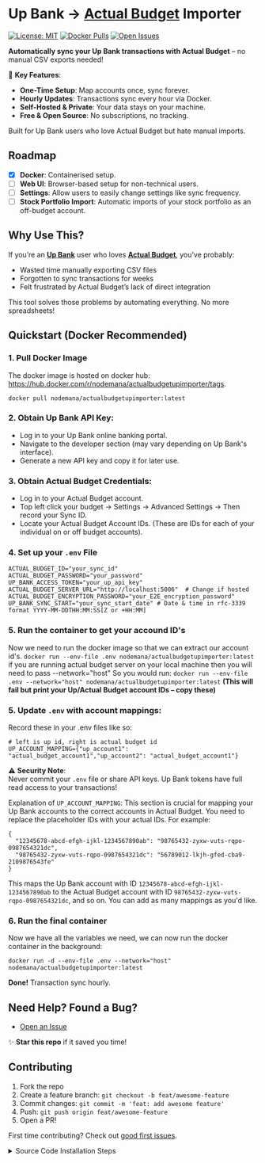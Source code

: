 # Up Bank → [Actual Budget](https://github.com/actualbudget/actual-server) Importer

[![License: MIT](https://img.shields.io/badge/License-MIT-blue.svg)](LICENSE)
[![Docker Pulls](https://img.shields.io/docker/pulls/nodemana/actualbudgetupimporter)](https://hub.docker.com/r/nodemana/actualbudgetupimporter)
[![Open Issues](https://img.shields.io/github/issues/Nodemana/ActualBudget-UpBank-TransactionImporter)](https://github.com/Nodemana/ActualBudget-UpBank-TransactionImporter/issues)

**Automatically sync your Up Bank transactions with Actual Budget** – no manual CSV exports needed!  

🚀 **Key Features**:
- **One-Time Setup**: Map accounts once, sync forever.
- **Hourly Updates**: Transactions sync every hour via Docker.
- **Self-Hosted & Private**: Your data stays on your machine.
- **Free & Open Source**: No subscriptions, no tracking.

Built for Up Bank users who love Actual Budget but hate manual imports.

## Roadmap

- [x] **Docker**: Containerised setup.
- [ ] **Web UI**: Browser-based setup for non-technical users.
- [ ] **Settings**: Allow users to easily change settings like sync frequency.
- [ ] **Stock Portfolio Import**: Automatic imports of your stock portfolio as an off-budget account.

## Why Use This?

If you’re an **[Up Bank](https://up.com.au/)** user who loves **[Actual Budget](https://github.com/actualbudget/actual-server)**, you’ve probably:
- Wasted time manually exporting CSV files
- Forgotten to sync transactions for weeks
- Felt frustrated by Actual Budget’s lack of direct integration

This tool solves those problems by automating everything. No more spreadsheets!

## Quickstart (Docker Recommended)

### 1. Pull Docker Image
The docker image is hosted on docker hub: https://hub.docker.com/r/nodemana/actualbudgetupimporter/tags.

`docker pull nodemana/actualbudgetupimporter:latest`

### 2. Obtain Up Bank API Key:
- Log in to your Up Bank online banking portal.
- Navigate to the developer section (may vary depending on Up Bank's interface).
- Generate a new API key and copy it for later use.

### 3. Obtain Actual Budget Credentials:
- Log in to your Actual Budget account.
- Top left click your budget -> Settings -> Advanced Settings -> Then record your Sync ID.
- Locate your Actual Budget Account IDs. (These are IDs for each of your individual on or off budget accounts).

### 4. Set up your `.env` File
```# .env
ACTUAL_BUDGET_ID="your_sync_id"
ACTUAL_BUDGET_PASSWORD="your_password"
UP_BANK_ACCESS_TOKEN="your_up_api_key"
ACTUAL_BUDGET_SERVER_URL="http://localhost:5006"  # Change if hosted
ACTUAL_BUDGET_ENCRYPTION_PASSWORD="your_E2E_encryption_password"
UP_BANK_SYNC_START="your_sync_start_date" # Date & time in rfc-3339 format YYYY-MM-DDTHH:MM:SS[Z or +HH:MM]
```

### 5. Run the container to get your accound ID's
Now we need to run the docker image so that we can extract our account id's.
`docker run --env-file .env nodemana/actualbudgetupimporter:latest`
if you are running actual budget server on your local machine then you will need to pass --network="host"
So you would run:
`docker run --env-file .env --network="host" nodemana/actualbudgetupimporter:latest`
**(This will fail but print your Up/Actual Budget account IDs – copy these)**

### 5. Update `.env` with account mappings:
Record these in your .env files like so:
```
# left is up id, right is actual budget id
UP_ACCOUNT_MAPPING={"up_account1": "actual_budget_account1","up_account2": "actual_budget_account1"}
```
⚠️ **Security Note**:  
Never commit your `.env` file or share API keys. Up Bank tokens have full read access to your transactions!

Explanation of `UP_ACCOUNT_MAPPING`: This section is crucial for mapping your Up Bank accounts to the correct accounts in Actual Budget. You need to replace the placeholder IDs with your actual IDs. For example:
```
{
  "12345678-abcd-efgh-ijkl-1234567890ab": "98765432-zyxw-vuts-rqpo-0987654321dc",
  "98765432-zyxw-vuts-rqpo-0987654321dc": "56789012-lkjh-gfed-cba9-2109876543fe"
}
```

This maps the Up Bank account with ID `12345678-abcd-efgh-ijkl-1234567890ab` to the Actual Budget account with ID `98765432-zyxw-vuts-rqpo-0987654321dc`, and so on. You can add as many mappings as you'd like.

### 6. Run the final container
Now we have all the variables we need, we can now run the docker container in the background:

`docker run -d --env-file .env --network="host" nodemana/actualbudgetupimporter:latest`

**Done!** Transaction sync hourly. 

## Need Help? Found a Bug?

- [Open an Issue](https://github.com/Nodemana/ActualBudget-UpBank-TransactionImporter/issues)

✨ **Star this repo** if it saved you time!

## Contributing

1. Fork the repo
2. Create a feature branch: `git checkout -b feat/awesome-feature`
3. Commit changes: `git commit -m 'feat: add awesome feature'`
4. Push: `git push origin feat/awesome-feature`
5. Open a PR!

First time contributing? Check out [good first issues](https://github.com/Nodemana/ActualBudget-UpBank-TransactionImporter/issues?q=is%3Aopen+is%3Aissue+label%3A%22good+first+issue%22).

<details>
<summary>Source Code Installation Steps</summary>

#### 1. Clone the Repository:
- Open a terminal window (Command Prompt on Windows, Terminal on Mac/Linux). You can use a free online terminal emulator if you don't have one installed.
- Navigate to the directory where you want to download the project files. Then, run the following command to clone the repository:

```git clone https://github.com/YOUR_USERNAME/ActualBudget-UpBank-TransactionImporter.git```

- Replace YOUR_USERNAME with your GitHub username.

#### 2. Install nvm:
  - Open a terminal window.
  - Run the following command to download and install the nvm script: **NOTE You will need a WSL terminal if on Windows.**

    `curl -o- https://raw.githubusercontent.com/nvm-sh/nvm/v0.39.3/install.sh | bash`

    Note: Replace v0.39.3 with the latest nvm version number if you prefer. Check the official nvm GitHub repository for the latest version: https://github.com/nvm-sh/nvm
  - Close and reopen your terminal window for the changes to take effect. 

#### 3. Verify nvm installation:
- Run the following command to check if nvm is installed correctly:
    `nvm -v`
This should print the installed nvm version.

#### 4. Install Node.js version 18.14.1:
- Use the following command to install Node.js version 18.14.1:
  `nvm install 18.14.1`

#### 5. Verify Node.js installation:
- Run the following commands to verify the installed Node.js version and npm version:
```
node -v
npm -v
```
These should print v18.14.1 for Node.js and the corresponding npm version.

#### 6. Install Project Dependencies:
Navigate to the cloned repository directory using the cd command in your terminal. Then, run the following command to install the project's dependencies:

`npm install`
This will download and install all the necessary libraries needed for the script to function.

#### 7. Obtain Up Bank API Key:
- Log in to your Up Bank online banking portal.
- Navigate to the developer section (may vary depending on Up Bank's interface).
- Generate a new API key and copy it for later use.

#### 8. Obtain Actual Budget Credentials:
- Log in to your Actual Budget account.
- Navigate to your profile settings.
- Locate your Actual Budget ID (a unique identifier for your account).
- Locate your Actual Budget Account IDs. (These are IDs for each of your individual on or off budget accounts).

#### 9. In The autorun.sh File:
- In the project's root directory (where you cloned the repository), there is a file called autorun.sh. This file is used to store sensitive information like API keys and passwords securely and is the entry point of the automated script.
- Open the autorun.sh file with a text editor and add your credentials to the other side of the equals signs:

```
export ACTUAL_BUDGET_ID=
export ACTUAL_BUDGET_PASSWORD=
export ACTUAL_BUDGET_SERVER_URL=    # http://localhost:5006
export ACTUAL_BUDGET_UP_ACCOUNT_ID=

# left is up id, right is actual budget id
export UP_ACCOUNT_MAPPING='{
    "up_account1": "actual_budget_account1",
    "up_account2": "actual_budget_account1"
}'

export UP_BANK_ACCESS_TOKEN=

```
**Important**: Never commit this file to your version control system (e.g., GitHub) as it contains sensitive information.

#### 10. Running the Script (Simplified Method):

Option 1: Manual Execution

Open a terminal window and navigate to the project's root directory.

Run the following command to execute the script:
`./autorun.sh`

Option 2: Scheduled Execution (Recommended - Cron Job)

To automate the script to run periodically (e.g., daily), you can use cron (on Linux/macOS) or Task Scheduler (on Windows).

Example Cron Job (runs daily at 3:00 AM):
- Open your crontab for editing:
    `crontab -e`
- Add the following line to the crontab (adjust the path to your autorun.sh script):
`0 3 * * * /path/to/your/project/autorun.sh`
- Replace `/path/to/your/project/autorun.sh` with the absolute path to the autorun.sh file. You can get the absolute path by running pwd in your project directory and then appending /autorun.sh.

Explanation of the Cron Expression:
- 0: Minute (0-59)
- 3: Hour (0-23)
- *: Day of the month (1-31)
- *: Month (1-12)
- *: Day of the week (0-6, Sunday is 0)

This setup will run the script every day at 3:00 AM.

</details>


